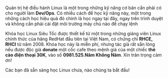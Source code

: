 Quản trị hệ điều hành Linux là một trong những kỹ năng cơ bản cần phải có cho người làm **Dev/Ops**. Có nhiều cách để học kỹ năng này, một trong những cách học hiệu quả đó chính là học ngay tại đây, ngay trên trình duyệt và không cần phải cài đặt môi trường máy chủ nào để chạy lệnh


Khóa học Linux Siêu Tốc được thiết kế từ một trong những giảng viên Linux chính thức của hãng RedHat đầu tiên tại Việt Nam, có chứng chỉ **RHCE, RHCI** từ năm 2008. Khóa học này là miễn phí, nhưng tác giả rất sẵn lòng nếu được độc giả **donate** một cốc cafe theo mệnh giá của một chiếc **thẻ cào điện thoại 30K**, vào số **0981.525.Năm Không Năm**. Xin trân trọng cảm ơn!


Các bạn đã sẵn sàng học Linux chưa, nào chúng ta bắt đầu!